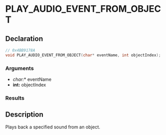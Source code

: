 # PLAY_AUDIO_EVENT_FROM_OBJECT

## Declaration
```cpp
// 0x4BB9178A
void PLAY_AUDIO_EVENT_FROM_OBJECT(char* eventName, int objectIndex);
```

### Arguments
- **char*:** eventName
- **int:** objectIndex

### Results

## Description
Plays back a specified sound from an object.